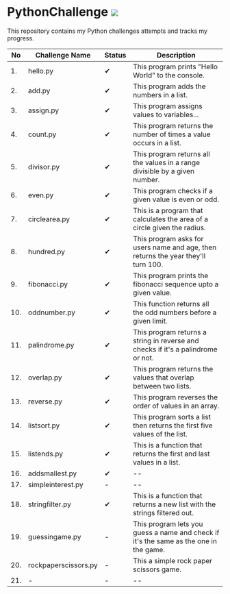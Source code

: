 # PythonChallenge     <a href="https://codeclimate.com/github/teevic80/PythonChallenge/maintainability"><img src="https://api.codeclimate.com/v1/badges/7e3e6ada9ab6e003ac7a/maintainability" /></a>

This repository contains my Python challenges attempts and tracks my progress.

| No | Challenge Name | Status | Description |
|-----|------------------|--------|---------------------|
| 1. | hello.py | ✔ | This program prints "Hello World" to the console. |
| 2. | add.py | ✔ | This program adds the numbers in a list. |
| 3. | assign.py | ✔ | This program assigns values to variables...|
| 4. | count.py | ✔ | This program returns the number of times a value occurs in a list.|
| 5. | divisor.py | ✔ | This program returns all the values in a range divisible by a given number. |
| 6. | even.py | ✔ | This program checks if a given value is even or odd. |
| 7. | circlearea.py | ✔ | This is a program that calculates the area of a circle given the radius. |
| 8. | hundred.py | ✔ | This program asks for users name and age, then returns the year they'll turn 100. |
| 9. | fibonacci.py | ✔ | This program prints the fibonacci sequence upto a given value. |
| 10. | oddnumber.py | ✔ | This function returns all the odd numbers before a given limit. |
| 11. | palindrome.py | ✔ | This program returns a string in reverse and checks if it's a palindrome or not. |
| 12. | overlap.py | ✔ | This program returns the values that overlap between two lists. |
| 13. | reverse.py | ✔ | This program reverses the order of values in an array. |
| 14. | listsort.py | ✔ | This program sorts a list then returns the first five values of the list. |
| 15. | listends.py | ✔ | This is a function that returns the first and last values in a list. |
| 16. | addsmallest.py | ✔ | -- |
| 17. | simpleinterest.py | - | -- |
| 18. | stringfilter.py | ✔ | This is a function that returns a new list with the strings filtered out. |
| 19. | guessingame.py | - | This program lets you guess a name and check if it's the same as the one in the game. |
| 20. | rockpaperscissors.py | - | This a simple rock paper scissors game. |
| 21. | - | - | -- |
